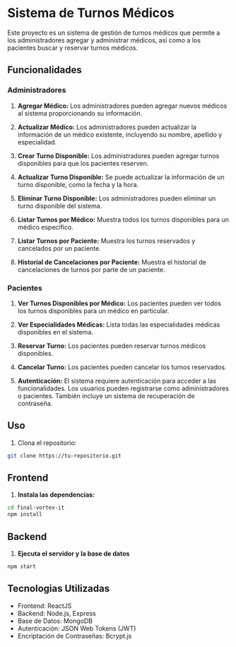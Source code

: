 # Sistema de Turnos Médicos

Este proyecto es un sistema de gestión de turnos médicos que permite a los administradores agregar y administrar médicos, así como a los pacientes buscar y reservar turnos médicos.

## Funcionalidades

### Administradores

1. **Agregar Médico:** Los administradores pueden agregar nuevos médicos al sistema proporcionando su información.

2. **Actualizar Médico:** Los administradores pueden actualizar la información de un médico existente, incluyendo su nombre, apellido y especialidad.

3. **Crear Turno Disponible:** Los administradores pueden agregar turnos disponibles para que los pacientes reserven.

4. **Actualizar Turno Disponible:** Se puede actualizar la información de un turno disponible, como la fecha y la hora.

5. **Eliminar Turno Disponible:** Los administradores pueden eliminar un turno disponible del sistema.

6. **Listar Turnos por Médico:** Muestra todos los turnos disponibles para un médico específico.

7. **Listar Turnos por Paciente:** Muestra los turnos reservados y cancelados por un paciente.

8. **Historial de Cancelaciones por Paciente:** Muestra el historial de cancelaciones de turnos por parte de un paciente.

### Pacientes

1. **Ver Turnos Disponibles por Médico:** Los pacientes pueden ver todos los turnos disponibles para un médico en particular.

2. **Ver Especialidades Médicas:** Lista todas las especialidades médicas disponibles en el sistema.

3. **Reservar Turno:** Los pacientes pueden reservar turnos médicos disponibles.

4. **Cancelar Turno:** Los pacientes pueden cancelar los turnos reservados.

5. **Autenticación:** El sistema requiere autenticación para acceder a las funcionalidades. Los usuarios pueden registrarse como administradores o pacientes. También incluye un sistema de recuperación de contraseña.

## Uso

1. Clona el repositorio:

```bash
git clone https://tu-repositorio.git
```

## Frontend
1. **Instala las dependencias:**
```bash
cd final-vortex-it
npm install
```

## Backend
1. **Ejecuta el servidor y la base de datos**
```bash
npm start
```

## Tecnologias Utilizadas
- Frontend: ReactJS
- Backend: Node.js, Express
- Base de Datos: MongoDB
- Autenticación: JSON Web Tokens (JWT)
- Encriptación de Contraseñas: Bcrypt.js